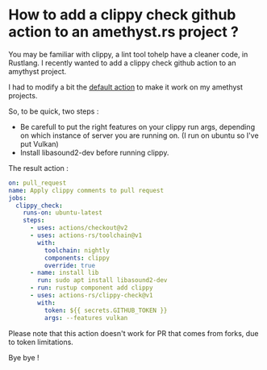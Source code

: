 # How to add a clippy check github action to an amethyst.rs project ?

You may be familiar with clippy, a lint tool tohelp have a cleaner code, in Rustlang. I recently wanted to add a clippy check github action to an amythyst project.

I had to modify a bit the <a href="https://github.com/marketplace/actions/rust-clippy-check" target="_blank">default action</a> to make it work on my amethyst projects.

So, to be quick, two steps : 

- Be carefull to put the right features on your clippy run args, depending on which instance of server you are running on. (I run on ubuntu so I've put Vulkan)
- Install libasound2-dev before running clippy.

The result action : 

```yaml
on: pull_request
name: Apply clippy comments to pull request
jobs:
  clippy_check:
    runs-on: ubuntu-latest
    steps:
      - uses: actions/checkout@v2
      - uses: actions-rs/toolchain@v1
        with:
          toolchain: nightly
          components: clippy
          override: true
      - name: install lib
        run: sudo apt install libasound2-dev
      - run: rustup component add clippy
      - uses: actions-rs/clippy-check@v1
        with:
          token: ${{ secrets.GITHUB_TOKEN }}
          args: --features vulkan
```

Please note that this action doesn't work for PR that comes from forks, due to token limitations.

Bye bye !